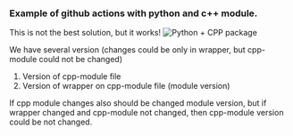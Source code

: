 ### Example of github actions with python and c++ module.

This is not the best solution, but it works!
![Python + CPP package](https://github.com/Zoynels/actions_python_cpp_compiler/workflows/Python%20+%20CPP%20package/badge.svg)

We have several version (changes could be only in wrapper, but cpp-module could not be changed)
1. Version of cpp-module file
2. Version of wrapper on cpp-module file (module version)

If cpp module changes also should be changed module version, but if wrapper changed and cpp-module not changed, then cpp-module version could be not changed.
